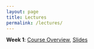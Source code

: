 ```yaml
---
layout: page
title: Lectures
permalink: /lectures/
---
```




**Week 1**: [Course Overview](https://piazza.com/class_profile/get_resource/ixiudyq1m7bj0/ixl2l2cc6j12og),
[Slides](https://piazza.com/class_profile/get_resource/ixiudyq1m7bj0/ixl2lqqcl1576s)
